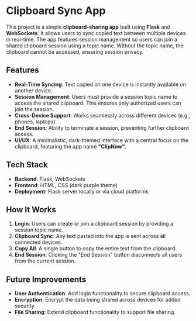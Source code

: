 # Clipboard Sync App

This project is a simple **clipboard-sharing app** built using **Flask** and **WebSockets**. It allows users to sync copied text between multiple devices in real-time. The app features session management so users can join a shared clipboard session using a topic name. Without the topic name, the clipboard cannot be accessed, ensuring session privacy.

## Features

- **Real-Time Syncing**: Text copied on one device is instantly available on another device.
- **Session Management**: Users must provide a session topic name to access the shared clipboard. This ensures only authorized users can join the session.
- **Cross-Device Support**: Works seamlessly across different devices (e.g., phones, laptops).
- **End Session**: Ability to terminate a session, preventing further clipboard access.
- **UI/UX**: A minimalistic, dark-themed interface with a central focus on the clipboard, featuring the app name **"ClipNow"**.

## Tech Stack

- **Backend**: Flask, WebSockets
- **Frontend**: HTML, CSS (dark purple theme)
- **Deployment**: Flask server locally or via cloud platforms

## How It Works

1. **Login**: Users can create or join a clipboard session by providing a session topic name.
2. **Clipboard Sync**: Any text pasted into the app is sent across all connected devices.
3. **Copy All**: A single button to copy the entire text from the clipboard.
4. **End Session**: Clicking the "End Session" button disconnects all users from the current session.

## Future Improvements

- **User Authentication**: Add login functionality to secure clipboard access.
- **Encryption**: Encrypt the data being shared across devices for added security.
- **File Sharing**: Extend clipboard functionality to support file sharing.


